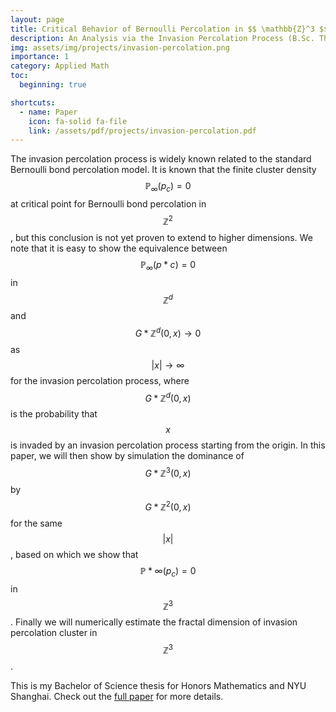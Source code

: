 ```yaml
---
layout: page
title: Critical Behavior of Bernoulli Percolation in $$ \mathbb{Z}^3 $$
description: An Analysis via the Invasion Percolation Process (B.Sc. Thesis)
img: assets/img/projects/invasion-percolation.png
importance: 1
category: Applied Math
toc:
  beginning: true

shortcuts:
  - name: Paper
    icon: fa-solid fa-file
    link: /assets/pdf/projects/invasion-percolation.pdf
---
```


The invasion percolation process is widely known related to the standard Bernoulli bond percolation model. It is known that the finite cluster density $$ \mathbb{P}_{\infty}(p_c)=0 $$ at critical point for Bernoulli bond percolation in $$ \mathbb{Z}^2 $$, but this conclusion is not yet proven to extend to higher dimensions. We note that it is easy to show the equivalence between $$ \mathbb{P}_{\infty}(p*c)=0 $$ in $$ \mathbb{Z}^d $$ and $$ G*{\mathbb{Z}^d}(0,x)\to0 $$ as $$ \lvert x\rvert\to\infty $$ for the invasion percolation process, where $$ G*{\mathbb{Z}^d}(0,x) $$ is the probability that $$ x $$ is invaded by an invasion percolation process starting from the origin. In this paper, we will then show by simulation the dominance of $$ G*{\mathbb{Z}^3}(0,x) $$ by $$ G*{\mathbb{Z}^2}(0,x) $$ for the same $$ \lvert x\rvert $$, based on which we show that $$ \mathbb{P}*{\infty}(p_c)=0 $$ in $$ \mathbb{Z}^3 $$. Finally we will numerically estimate the fractal dimension of invasion percolation cluster in $$ \mathbb{Z}^3 $$.

This is my Bachelor of Science thesis for Honors Mathematics and NYU Shanghai. Check out the [full paper](/assets/pdf/projects/invasion-percolation.pdf) for more details.
